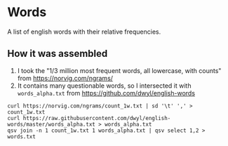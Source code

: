 # Words

A list of english words with their relative frequencies.

## How it was assembled

1. I took the "1/3 million most frequent words, all lowercase, with counts" from https://norvig.com/ngrams/
2. It contains many questionable words, so I intersected it with `words_alpha.txt` from https://github.com/dwyl/english-words

```shell
curl https://norvig.com/ngrams/count_1w.txt | sd '\t' ',' > count_1w.txt
curl https://raw.githubusercontent.com/dwyl/english-words/master/words_alpha.txt > words_alpha.txt
qsv join -n 1 count_1w.txt 1 words_alpha.txt | qsv select 1,2 > words.txt
```
